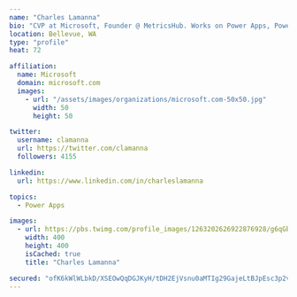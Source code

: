 ```yaml
---
name: "Charles Lamanna"
bio: "CVP at Microsoft, Founder @ MetricsHub. Works on Power Apps, Power Automate, Power Virtual Agent, Common Data Service and Dynamics 365."
location: Bellevue, WA
type: "profile"
heat: 72

affiliation:
  name: Microsoft
  domain: microsoft.com
  images:
    - url: "/assets/images/organizations/microsoft.com-50x50.jpg"
      width: 50
      height: 50

twitter:
  username: clamanna
  url: https://twitter.com/clamanna
  followers: 4155

linkedin:
  url: https://www.linkedin.com/in/charleslamanna

topics:
  - Power Apps

images:
  - url: https://pbs.twimg.com/profile_images/1263202626922876928/g6qGbHZ-_400x400.jpg
    width: 400
    height: 400
    isCached: true
    title: "Charles Lamanna"

secured: "ofK6kWlWLbkD/XSEOwQqDGJKyH/tDH2EjVsnu0aMTIg29GajeLtBJpEsc3p2vv88EPGCxSL5qbks5aDfEmZqv/pcIXExBGfpiLWF7DypWDR+1n2EpX1Eex4J+6hNeXmKot3UQDuK+6EIXLcGLdtOugcT37cOQlkWB6+6reHDywmC+CgTRrfWrtVpIlJ7SUYSK+yGFGFASZdUzxNghdm36fvFbJkzMBCmODmaf7wthu/o2HTqzC4q1ftA8EVyd/7IaGCsNDYU7nchNgReMJ/hPwV3zSJsdP5pQIhY+vx/JLZoJTDL+8J+89aybqznPmGyaQo3AKb4YUhiDrUgfj0/z60AstrlpDQ9ZYj1PdUJ0TU/qVGRiSomMaFojnadLEU87MB61OXOnHvbi0uvxe82LpUQpAT8iNOcRzowFyxUFl0=;vl1S5Jml3nIbMxH+Qy8Y4g=="
---
```


